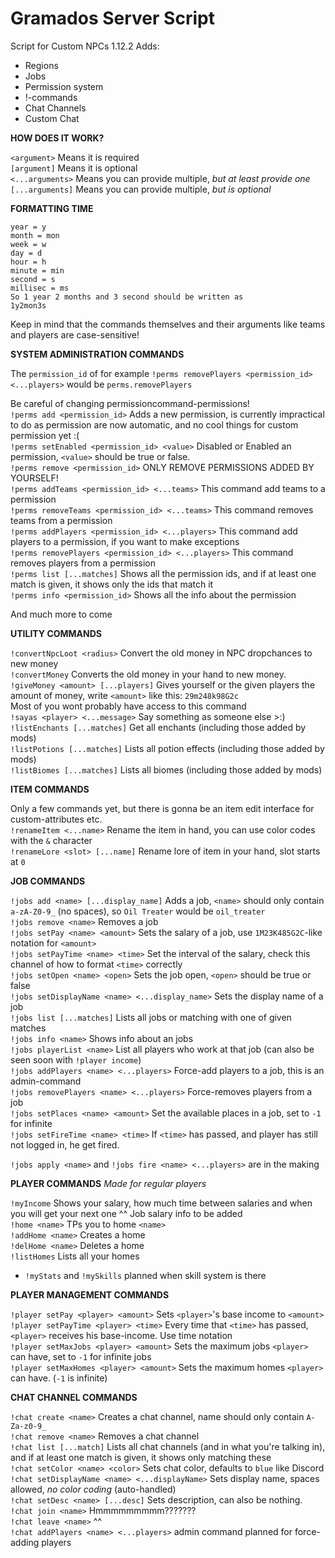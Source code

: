 # Gramados Server Script
Script for Custom NPCs 1.12.2
Adds:
 - Regions
 - Jobs
 - Permission system
 - !-commands
 - Chat Channels
 - Custom Chat
 
**HOW DOES IT WORK?**

`<argument>` Means it is required    
`[argument]` Means it is optional    
`<...arguments>` Means you can provide multiple, *but at least provide one*    
`[...arguments]` Means you can provide multiple, *but is optional*    

**FORMATTING TIME**

```
year = y
month = mon
week = w
day = d
hour = h
minute = min
second = s
millisec = ms
So 1 year 2 months and 3 second should be written as
1y2mon3s
```

Keep in mind that the commands themselves and their arguments like teams and players are case-sensitive!

**SYSTEM ADMINISTRATION COMMANDS**

The `permission_id` of for example `!perms removePlayers <permission_id> <...players>` would be `perms.removePlayers`

Be careful of changing permissioncommand-permissions!    
`!perms add <permission_id>` Adds a new permission, is currently impractical to do as permission are now automatic, and no cool things for custom permission yet :(    
`!perms setEnabled <permission_id> <value>` Disabled or Enabled an permission, `<value>` should be true or false.    
`!perms remove <permission_id>` ONLY REMOVE PERMISSIONS ADDED BY YOURSELF!    
`!perms addTeams <permission_id> <...teams>` This command add teams to a permission    
`!perms removeTeams <permission_id> <...teams>` This command removes teams from a permission    
`!perms addPlayers <permission_id> <...players>` This command add players to a permission, if you want to make exceptions    
`!perms removePlayers <permission_id> <...players>` This command removes players from a permission    
`!perms list [...matches]` Shows all the permission ids, and if at least one match is given, it shows only the ids that match it    
`!perms info <permission_id>` Shows all the info about the permission    

And much more to come

**UTILITY COMMANDS**

`!convertNpcLoot <radius>` Convert the old money in NPC dropchances to new money    
`!convertMoney` Converts the old money in your hand to new money.    
`!giveMoney <amount> [...players]` Gives yourself or the given players the amount of money, write `<amount>` like this: `29m248k98G2c`    
Most of you wont probably have access to this command    
`!sayas <player> <...message>` Say something as someone else >:)    
`!listEnchants [...matches]` Get all enchants (including those added by mods)    
`!listPotions [...matches]` Lists all potion effects (including those added by mods)    
`!listBiomes [...matches]` Lists all biomes (including those added by mods)    

**ITEM COMMANDS**

Only a few commands yet, but there is gonna be an item edit interface for custom-attributes etc.    
`!renameItem <...name>` Rename the item in hand, you can use color codes with the `&` character    
`!renameLore <slot> [...name]` Rename lore of item in your hand, slot starts at `0`    


**JOB COMMANDS**

`!jobs add <name> [...display_name]` Adds a job, `<name>` should only contain `a-zA-Z0-9_` (no spaces), so `Oil Treater` would be `oil_treater`    
`!jobs remove <name>` Removes a job    
`!jobs setPay <name> <amount>` Sets the salary of a job, use `1M23K485G2C`-like notation for `<amount>`    
`!jobs setPayTime <name> <time>` Set the interval of the salary, check this channel of how to format `<time>` correctly    
`!jobs setOpen <name> <open>` Sets the job open, `<open>` should be true or false    
`!jobs setDisplayName <name> <...display_name>` Sets the display name of a job    
`!jobs list [...matches]` Lists all jobs or matching with one of given matches    
`!jobs info <name>` Shows info about an jobs    
`!jobs playerList <name>` List all players who work at that job (can also be seen soon with `!player income`)    
`!jobs addPlayers <name> <...players>` Force-add players to a job, this is an admin-command    
`!jobs removePlayers <name> <...players>` Force-removes players from a job    
`!jobs setPlaces <name> <amount>` Set the available places in a job, set to `-1` for infinite    
`!jobs setFireTime <name> <time>` If `<time>` has passed, and player has still not logged in, he get fired.    

`!jobs apply <name>` and `!jobs fire <name> <...players>` are in the making    

**PLAYER COMMANDS** *Made for regular players*    

`!myIncome` Shows your salary, how much time between salaries and when you will get your next one
^^ Job salary info to be added    
`!home <name>` TPs you to home `<name>`    
`!addHome <name>` Creates a home    
`!delHome <name>` Deletes a home    
`!listHomes` Lists all your homes    
 - `!myStats` and `!mySkills` planned when skill system is there    
 
**PLAYER MANAGEMENT COMMANDS**

`!player setPay <player> <amount>` Sets `<player>`'s base income to `<amount>`    
`!player setPayTime <player> <time>` Every time that `<time>` has passed, `<player>` receives his base-income. Use time notation    
`!player setMaxJobs <player> <amount>` Sets the maximum jobs `<player>` can have, set to `-1` for infinite jobs    
`!player setMaxHomes <player> <amount>` Sets the maximum homes `<player>` can have. (`-1` is infinite)    
 
**CHAT CHANNEL COMMANDS**

`!chat create <name>` Creates a chat channel, name should only contain `A-Za-z0-9_`    
`!chat remove <name>` Removes a chat channel    
`!chat list [...match]` Lists all chat channels (and in what you're talking in), and if at least one match is given, it shows only matching these    
`!chat setColor <name> <color>` Sets chat color, defaults to `blue` like Discord    
`!chat setDisplayName <name> <...displayName>` Sets display name, spaces allowed, *no color coding* (auto-handled)  
`!chat setDesc <name> [...desc]` Sets description, can also be nothing.    
`!chat join <name>` Hmmmmmmmmm???????    
`!chat leave <name>` ^^    
`!chat addPlayers <name> <...players>` admin command planned for force-adding players    
